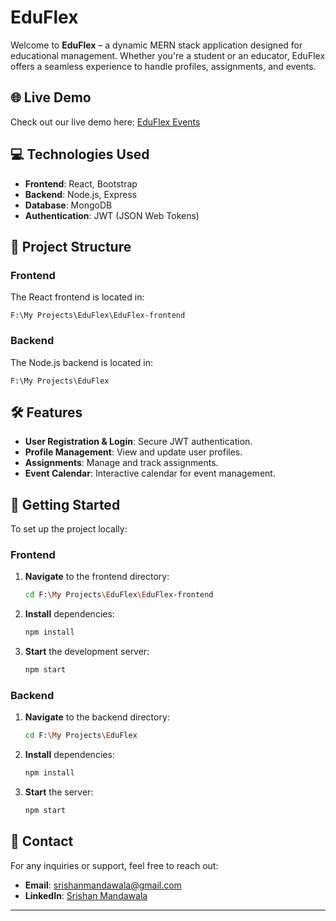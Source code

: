 

# EduFlex

Welcome to **EduFlex** – a dynamic MERN stack application designed for educational management. Whether you're a student or an educator, EduFlex offers a seamless experience to handle profiles, assignments, and events.

## 🌐 Live Demo

Check out our live demo here: [EduFlex Events](https://edu-flex-two.vercel.app/events)

## 💻 Technologies Used

- **Frontend**: React, Bootstrap
- **Backend**: Node.js, Express
- **Database**: MongoDB
- **Authentication**: JWT (JSON Web Tokens)

## 📁 Project Structure

### Frontend

The React frontend is located in:

```
F:\My Projects\EduFlex\EduFlex-frontend
```

### Backend

The Node.js backend is located in:

```
F:\My Projects\EduFlex
```

## 🛠️ Features

- **User Registration & Login**: Secure JWT authentication.
- **Profile Management**: View and update user profiles.
- **Assignments**: Manage and track assignments.
- **Event Calendar**: Interactive calendar for event management.

## 🚀 Getting Started

To set up the project locally:

### Frontend

1. **Navigate** to the frontend directory:
    ```bash
    cd F:\My Projects\EduFlex\EduFlex-frontend
    ```

2. **Install** dependencies:
    ```bash
    npm install
    ```

3. **Start** the development server:
    ```bash
    npm start
    ```

### Backend

1. **Navigate** to the backend directory:
    ```bash
    cd F:\My Projects\EduFlex
    ```

2. **Install** dependencies:
    ```bash
    npm install
    ```

3. **Start** the server:
    ```bash
    npm start
    ```

## 📧 Contact

For any inquiries or support, feel free to reach out:

- **Email**: [srishanmandawala@gmail.com](mailto:srishanmandawala@gmail.com)
- **LinkedIn**: [Srishan Mandawala](https://www.linkedin.com/in/srishan-mandawala-a09193232)

---
